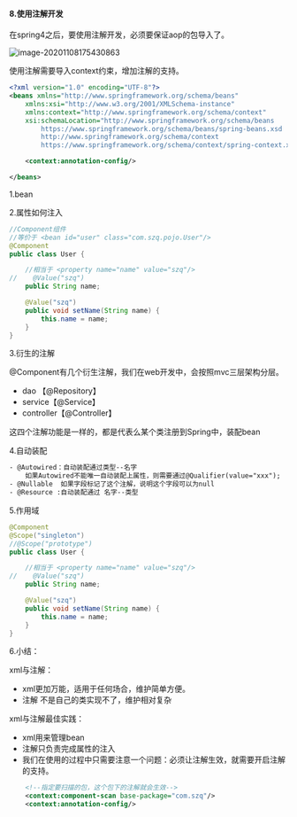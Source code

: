 #### 8.使用注解开发

在spring4之后，要使用注解开发，必须要保证aop的包导入了。

![image-20201108175430863](https://gitee.com/sunnyzq/my-image-hosting-service/raw/master/img//image-20201108175430863.png)

使用注解需要导入context约束，增加注解的支持。

```xml
<?xml version="1.0" encoding="UTF-8"?>
<beans xmlns="http://www.springframework.org/schema/beans"
    xmlns:xsi="http://www.w3.org/2001/XMLSchema-instance"
    xmlns:context="http://www.springframework.org/schema/context"
    xsi:schemaLocation="http://www.springframework.org/schema/beans
        https://www.springframework.org/schema/beans/spring-beans.xsd
        http://www.springframework.org/schema/context
        https://www.springframework.org/schema/context/spring-context.xsd">

    <context:annotation-config/>

</beans>
```



1.bean

2.属性如何注入

```java
//Component组件
//等价于 <bean id="user" class="com.szq.pojo.User"/>
@Component
public class User {

    //相当于 <property name="name" value="szq"/>
//    @Value("szq")
    public String name;

    @Value("szq")
    public void setName(String name) {
        this.name = name;
    }
}
```

3.衍生的注解

@Component有几个衍生注解，我们在web开发中，会按照mvc三层架构分层。

- dao 【@Repository】
- service【@Service】
- controller【@Controller】

这四个注解功能是一样的，都是代表么某个类注册到Spring中，装配bean

4.自动装配

```xml
- @Autowired：自动装配通过类型--名字
    如果Autowired不能唯一自动装配上属性，则需要通过@Qualifier(value="xxx");
- @Nullable  如果字段标记了这个注解，说明这个字段可以为null
- @Resource :自动装配通过 名字--类型
```

5.作用域

```java
@Component
@Scope("singleton")
//@Scope("prototype")
public class User {

    //相当于 <property name="name" value="szq"/>
//    @Value("szq")
    public String name;

    @Value("szq")
    public void setName(String name) {
        this.name = name;
    }
}
```

6.小结：

xml与注解：

- xml更加万能，适用于任何场合，维护简单方便。
- 注解 不是自己的类实现不了，维护相对复杂

xml与注解最佳实践：

- xml用来管理bean
- 注解只负责完成属性的注入
- 我们在使用的过程中只需要注意一个问题：必须让注解生效，就需要开启注解的支持。

```xml
    <!--指定要扫描的包，这个包下的注解就会生效-->
    <context:component-scan base-package="com.szq"/>
    <context:annotation-config/>
```

